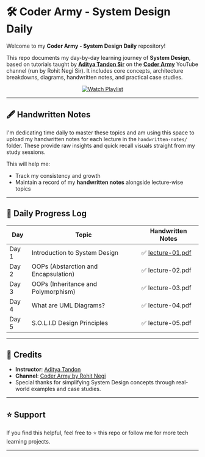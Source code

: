 # 🛠️ Coder Army - System Design Daily

Welcome to my **Coder Army - System Design Daily** repository!  

This repo documents my day-by-day learning journey of **System Design**, based on tutorials taught by [**Aditya Tandon Sir**](https://www.linkedin.com/in/adityatandon2?lipi=urn%3Ali%3Apage%3Ad_flagship3_profile_view_base_contact_details%3B31XYqLkHQouiNrxhKfF4Qg%3D%3D) on the [**Coder Army**](https://www.youtube.com/@CoderArmy9) YouTube channel (run by Rohit Negi Sir). It includes core concepts, architecture breakdowns, diagrams, handwritten notes, and practical case studies.

<p align="center">
  <a href="https://www.youtube.com/playlist?list=PLQEaRBV9gAFvzp6XhcNFpk1WdOcyVo9qT" target="_blank">
    <img src="https://img.shields.io/badge/📺%20Watch%20Course- System%20Design%20Playlist-red?style=for-the-badge" alt="Watch Playlist" />
  </a>
</p>


---

## 🖋️ Handwritten Notes

I'm dedicating time daily to master these topics and am using this space to upload my handwritten notes for each lecture in the `handwritten-notes/` folder. These provide raw insights and quick recall visuals straight from my study sessions.

This will help me:
- Track my consistency and growth
- Maintain a record of my **handwritten notes** alongside lecture-wise topics

---

## 📅 Daily Progress Log

| Day | Topic | Handwritten Notes |
|-----|-------|--------------------|
| Day 1 | Introduction to System Design | ✅ [lecture-01.pdf](https://drive.google.com/file/d/1aAP3jTjZgT9JptkKLhVSdm_-JLsH2yEA/view?usp=drive_link) |
| Day 2 | OOPs (Abstarction and Encapsulation) | ✅ lecture-02.pdf |
| Day 3 | OOPs (Inheritance and Polymorphism) | ✅ lecture-03.pdf |
| Day 4 | What are UML Diagrams? | ✅ lecture-04.pdf |
| Day 5 | S.O.L.I.D Design Principles | ✅ lecture-05.pdf |

---

## 🙌 Credits 

- **Instructor**: [Aditya Tandon](https://www.linkedin.com/in/adityatandon2?lipi=urn%3Ali%3Apage%3Ad_flagship3_profile_view_base_contact_details%3B31XYqLkHQouiNrxhKfF4Qg%3D%3D)
- **Channel**: [Coder Army by Rohit Negi](https://www.youtube.com/@CoderArmy9)
- Special thanks for simplifying System Design concepts through real-world examples and case studies.

---

## ⭐️ Support

If you find this helpful, feel free to ⭐️ this repo or follow me for more tech learning projects.

---